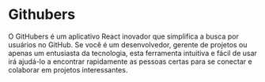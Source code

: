 # Githubers

O GitHubers é um aplicativo React inovador que simplifica a busca por usuários no GitHub. Se você é um desenvolvedor, gerente de projetos ou apenas um entusiasta da tecnologia, esta ferramenta intuitiva e fácil de usar irá ajudá-lo a encontrar rapidamente as pessoas certas para se conectar e colaborar em projetos interessantes.
